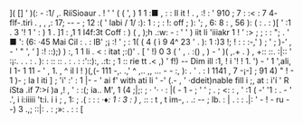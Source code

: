 ]( [] ’ )(: - :1/ ,. RííSioaur . ! ' \' ( ( ', ) 1 1 :■ , : : Il it ! . , :! : ' 910 ; 7 : :< : 7 4- flf-.tirì . , , ,: 17; -- - ; 12 :( ' labi / 1/ :): 1 : ; : !: off ; ): '; , 6: 8 : , 56 ): ( : . : )[ ' :1 . 3 '! 1 ' : ) 1 . ]1 : ,1 1 I4f:3t Coff : ) ( , );h .:w: - : ' ' ) iit li 'iiiakr 1 ! ’ :> ; ; : : "; . ' ■ ': (6: ·45 Mai Cil : . : lB' ;¡ :! ' ; : 1( ( 4 ( ì 9 4^ 23 ' . ): 1 :)3 !; ! : : :-,' ) ; ' ; )-’ , - ' " ', ‘ ] :! ::);) ) :, 1 1 li . < : itat ;:()' . [ ' !) 0 3 ( ' , . :() , ) - ' )( ,.+ . ) , +:: ::. :|:: ' :¡:. . . : . ): : :: :: . : . : :'::):, .:t: ; 1 :: rie tt .< ,) ' f!) -- Dim ill :1, ! i '! ! 1. ') - ' 1 ',ali, I 1- 1 11 - ' , 1. , ^ il l ! )(,(- 111 -,. .,' ^ ,.. ,, ... - - :, ): . ' . : I 1141 , 7 -¡-] ; 91 4) " ! - 1 )- ; la l iti ] ; 'i' :' : 1 |- - ' ai f' with ati li ' -' (.- , ' ·ddeit)nable fill i ;, at : i'í ' R íSta .if 7:>í )a ,! , ' : :(; ia.. M', 1 (4 ;|;: ; · '· · : |( - 1 - ; ' ' ; . ; <: : , ' :1 ( -' '1 : . - ' .', i i:iiiii 't:i. i i ; , 1: ; .( : : : ·*♦: 1 : 3 : ) , :*: : t , t im-, . .: -- ; lb. : | . : : .|: ' - ! - ru - -) 3 .,; ::|: . : ;»: . : : [